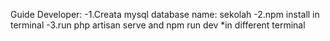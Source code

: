 Guide Developer:
-1.Creata mysql database name: sekolah
-2.npm install in terminal
-3.run php artisan serve and npm run dev *in different terminal 
